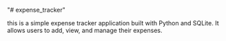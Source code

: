 "# expense_tracker" 

this is a simple expense tracker application built with Python and SQLite. It allows users to add, view, and manage their expenses.
